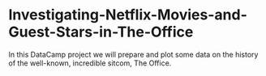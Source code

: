 # Investigating-Netflix-Movies-and-Guest-Stars-in-The-Office
In this DataCamp project we will prepare and plot some data on the history of the well-known, incredible sitcom, The Office.
